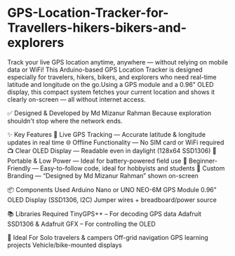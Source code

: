 # GPS-Location-Tracker-for-Travellers-hikers-bikers-and-explorers
Track your live GPS location anytime, anywhere — without relying on mobile data or WiFi! This Arduino-based GPS Location Tracker is designed especially for travelers, hikers, bikers, and explorers who need real-time latitude and longitude on the go.Using a GPS module and a 0.96" OLED display, this compact system fetches your current location and shows it clearly on-screen — all without internet access.

✅ Designed & Developed by Md Mizanur Rahman
Because exploration shouldn't stop where the network ends.



✨ Key Features
📡 Live GPS Tracking — Accurate latitude & longitude updates in real time
🌐 Offline Functionality — No SIM card or WiFi required
📺 Clear OLED Display — Readable even in daylight (128x64 SSD1306)
🔋 Portable & Low Power — Ideal for battery-powered field use
🧠 Beginner-Friendly — Easy-to-follow code, ideal for hobbyists and students
🧾 Custom Branding — “Designed by Md Mizanur Rahman” shown on-screen


📦 Components Used
Arduino Nano or UNO
NEO-6M GPS Module
0.96" OLED Display (SSD1306, I2C)
Jumper wires + breadboard/power source

📚 Libraries Required
TinyGPS++ – For decoding GPS data
Adafruit SSD1306 & Adafruit GFX – For controlling the OLED

🧭 Ideal For
Solo travelers & campers
Off-grid navigation
GPS learning projects
Vehicle/bike-mounted displays
